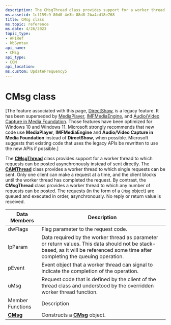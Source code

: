 ```yaml
---
description: The CMsgThread class provides support for a worker thread to which requests can be posted asynchronously instead of sent directly.
ms.assetid: 1cf159c9-80d0-4e3b-88d8-2ba4cd18e768
title: CMsg class
ms.topic: reference
ms.date: 4/26/2023
topic_type: 
- APIRef
- kbSyntax
api_name: 
- CMsg
api_type: 
- COM
api_location: 
ms.custom: UpdateFrequency5
---
```


# CMsg class

\[The feature associated with this page, [DirectShow](/windows/win32/directshow/directshow), is a legacy feature. It has been superseded by [MediaPlayer](/uwp/api/Windows.Media.Playback.MediaPlayer), [IMFMediaEngine](/windows/win32/api/mfmediaengine/nn-mfmediaengine-imfmediaengine), and [Audio/Video Capture in Media Foundation](windows/win32/medfound/audio-video-capture-in-media-foundation). Those features have been optimized for Windows 10 and Windows 11. Microsoft strongly recommends that new code use **MediaPlayer**, **IMFMediaEngine** and **Audio/Video Capture in Media Foundation** instead of **DirectShow**, when possible. Microsoft suggests that existing code that uses the legacy APIs be rewritten to use the new APIs if possible.\]

The [**CMsgThread**](cmsgthread.md) class provides support for a worker thread to which requests can be posted asynchronously instead of sent directly. The [**CAMThread**](camthread.md) class provides a worker thread to which single requests can be sent. Only one client can make a request at a time, and the client blocks until the worker thread has completed the request. By contrast, the **CMsgThread** class provides a worker thread to which any number of requests can be posted. The requests (in the form of a `CMsg` object) are queued and executed in order, asynchronously. No reply or return value is received.



| Data Members              | Description                                                                                                                                                                       |
|---------------------------|-----------------------------------------------------------------------------------------------------------------------------------------------------------------------------------|
| dwFlags                   | Flag parameter to the request code.                                                                                                                                               |
| lpParam                   | Data required by the worker thread as parameter or return values. This data should not be stack-based, as it will be referenced some time after completing the queuing operation. |
| pEvent                    | Event object that a worker thread can signal to indicate the completion of the operation.                                                                                         |
| uMsg                      | Request code that is defined by the client of the thread class and understood by the overridden worker thread function.                                                           |
| Member Functions          | Description                                                                                                                                                                       |
| [**CMsg**](cmsg-cmsg.md) | Constructs a [**CMsg**](cmsg-cmsg.md) object.                                                                                                                                    |



 

 

 




